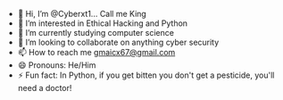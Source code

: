 - 👋 Hi, I’m @Cyberxt1... Call me King
- 👀 I’m interested in Ethical Hacking and Python
- 🌱 I’m currently studying computer science 
- 💞️ I’m looking to collaborate on anything cyber security
- 📫 How to reach me gmaicx67@gmail.com
- 😄 Pronouns: He/Him
- ⚡ Fun fact: In Python, if you get bitten you don't get a pesticide, you'll need a doctor!
<!---
Cyberxt1/Cyberxt1 is a ✨ special ✨ repository because its `README.md` (this file) appears on your GitHub profile.
You can click the Preview link to take a look at your changes.
--->
